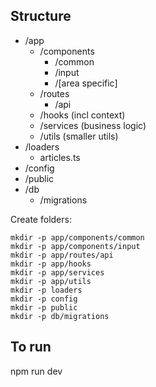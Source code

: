 ## Structure

- /app
  - /components
      - /common
      - /input
      - /[area specific]
  - /routes
    - /api
  - /hooks (incl context)
  - /services (business logic)
  - /utils (smaller utils)
- /loaders
    - articles.ts
- /config
- /public
- /db
  - /migrations

Create folders:

	mkdir -p app/components/common
	mkdir -p app/components/input
	mkdir -p app/routes/api
	mkdir -p app/hooks
	mkdir -p app/services
	mkdir -p app/utils
	mkdir -p loaders
	mkdir -p config
	mkdir -p public
	mkdir -p db/migrations

## To run

npm run dev
